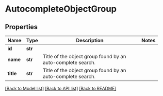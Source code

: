 # AutocompleteObjectGroup


## Properties
Name | Type | Description | Notes
------------ | ------------- | ------------- | -------------
**id** | **str** |  | 
**name** | **str** | Title of the object group found by an auto-complete search. | 
**title** | **str** | Title of the object group found by an auto-complete search. | 

[[Back to Model list]](../README.md#documentation-for-models) [[Back to API list]](../README.md#documentation-for-api-endpoints) [[Back to README]](../README.md)


